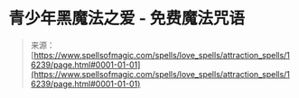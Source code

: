 <!--yml

category: 未分类

date: 2024-06-12 18:56:16

-->

# 青少年黑魔法之爱 - 免费魔法咒语

> 来源：[https://www.spellsofmagic.com/spells/love_spells/attraction_spells/16239/page.html#0001-01-01](https://www.spellsofmagic.com/spells/love_spells/attraction_spells/16239/page.html#0001-01-01)
